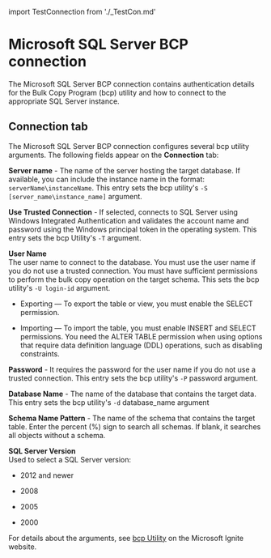 import TestConnection from './_TestCon.md'

# Microsoft SQL Server BCP connection 

<head>
  <meta name="guidename" content="Integration"/>
  <meta name="context" content="GUID-beed87a3-3bf0-4846-b6de-b931363c5f42"/>
</head>


The Microsoft SQL Server BCP connection contains authentication details for the Bulk Copy Program \(bcp\) utility and how to connect to the appropriate SQL Server instance.

## Connection tab 

The Microsoft SQL Server BCP connection configures several bcp utility arguments. The following fields appear on the **Connection** tab:

**Server name** - 
  The name of the server hosting the target database. If available, you can include the instance name in the format: `serverName\instanceName`. This entry sets the bcp utility's `-S [server_name\instance_name]` argument.

**Use Trusted Connection** - 
 If selected, connects to SQL Server using Windows Integrated Authentication and validates the account name and password using the Windows principal token in the operating system. This entry sets the bcp Utility's `-T` argument.

**User Name**    
The user name to connect to the database. You must use the user name if you do not use a trusted connection. You must have sufficient permissions to perform the bulk copy operation on the target schema. This sets the bcp utility's `-U login-id` argument.

-   Exporting — To export the table or view, you must enable the SELECT permission.

 -   Importing — To import the table, you must enable INSERT and SELECT permissions. You need the ALTER TABLE permission when using options that require data definition language \(DDL\) operations, such as disabling constraints.


**Password** - 
  It requires the password for the user name if you do not use a trusted connection. This entry sets the bcp utility's `-P` password argument.

**Database Name** - 
  The name of the database that contains the target data. This entry sets the bcp utility's `-d` database\_name argument

**Schema Name Pattern** - 
 The name of the schema that contains the target table. Enter the percent \(%\) sign to search all schemas. If blank, it searches all objects without a schema.

**SQL Server Version**    
Used to select a SQL Server version:

 -   2012 and newer
 -   2008

 -   2005

 -   2000


For details about the arguments, see [bcp Utility](http://msdn.microsoft.com/en-us/library/ms162802.aspx) on the Microsoft Ignite website.

<TestConnection />